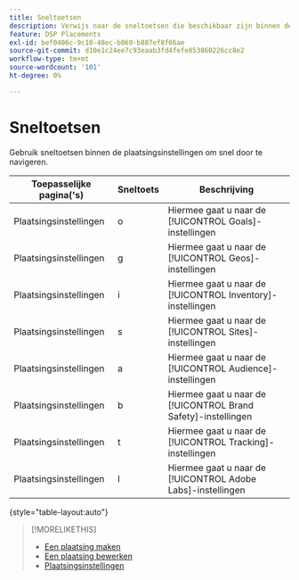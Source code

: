 ```yaml
---
title: Sneltoetsen
description: Verwijs naar de sneltoetsen die beschikbaar zijn binnen de plaatsingsinstellingen.
feature: DSP Placements
exl-id: bef0406c-9c10-48ec-b069-b887ef8f66ae
source-git-commit: d10e1c24ee7c93eaab3fd4fefe853860226cc8e2
workflow-type: tm+mt
source-wordcount: '101'
ht-degree: 0%

---
```


# Sneltoetsen

Gebruik sneltoetsen binnen de plaatsingsinstellingen om snel door<!-- and to create ads and placements --> te navigeren.

| Toepasselijke pagina(&#39;s) | Sneltoets | Beschrijving |
| ---------------| ----------- | ---------------------- |
| Plaatsingsinstellingen | o | Hiermee gaat u naar de [!UICONTROL Goals]-instellingen |
| Plaatsingsinstellingen | g | Hiermee gaat u naar de [!UICONTROL Geos]-instellingen |
| Plaatsingsinstellingen | i | Hiermee gaat u naar de [!UICONTROL Inventory]-instellingen |
| Plaatsingsinstellingen | s | Hiermee gaat u naar de [!UICONTROL Sites]-instellingen |
| Plaatsingsinstellingen | a | Hiermee gaat u naar de [!UICONTROL Audience]-instellingen |
| Plaatsingsinstellingen | b | Hiermee gaat u naar de [!UICONTROL Brand Safety]-instellingen |
| Plaatsingsinstellingen | t | Hiermee gaat u naar de [!UICONTROL Tracking]-instellingen |
| Plaatsingsinstellingen | l | Hiermee gaat u naar de [!UICONTROL Adobe Labs]-instellingen |

{style=&quot;table-layout:auto&quot;}

<!-- | Legacy placement settings | npv | Lets you create a new video placement | -->
<!-- | Legacy placement settings | npd | Lets you create a new display placement | -->
<!-- | Legacy placement settings | nav | Lets you create a new video ad | -->
<!-- | Legacy placement settings | nad | Lets you create a new display ad| -->

>[!MORELIKETHIS]
>
>* [Een plaatsing maken](/help/dsp/campaign-management/placements/placement-create.md)
>* [Een plaatsing bewerken](/help/dsp/campaign-management/placements/placement-edit.md)
>* [Plaatsingsinstellingen](/help/dsp/campaign-management/placements/placement-settings.md)

